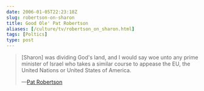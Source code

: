 ```yaml
--- 
date: 2006-01-05T22:23:18Z
slug: robertson-on-sharon
title: Good Ole' Pat Robertson
aliases: [/culture/tv/robertson_on_sharon.html]
tags: [Poltics]
type: post
---
```


<blockquote>

<p>[Sharon] was dividing God's land, and I would say woe unto any prime minister of Israel who takes a similar course to appease the EU, the United Nations or United States of America.</p>

<p>&#x2014;<a href="http://mediamatters.org/items/200601050004" title="Robertson blamed Sharon stroke on policy of &#x201c;dividing God's land&#x201d;">Pat Robertson</a></p>

</blockquote>
